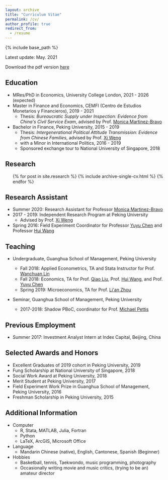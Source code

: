 ```yaml
---
layout: archive
title: "Curriculum Vitae"
permalink: /cv/
author_profile: true
redirect_from:
  - /resume
---
```


{% include base_path %}

Latest update: May. 2021

Download the pdf version [here](https://haohuhh.github.io/cv/)

Education
------
* MRes/PhD in Economics, University College London, 2021 - 2026 (expected)
* Master in Finance and Economics, CEMFI (Centro de Estudios Monetarios y Financieros), 2019 - 2021
  * Thesis: *Bureaucratic Supply under Inspection: Evidence from China's Civil Service Exam*, advised by Prof. [Monica Martinez-Bravo](https://www.cemfi.es/~martinez-bravo/mmb/Home.html)
* Bachelor in Finance, Peking University, 2015 - 2019
  * Thesis: *Intergenerational Political Attitude Transmission: Evidence from Chinese Families*, advised by Prof. [Xi Weng](https://wengxi125.weebly.com/)
  * with a Minor in International Politics, 2016 - 2019
  * Sponsored exchange tour to National University of Singapore, 2018

Research
------
  <ul>{% for post in site.research %}
    {% include archive-single-cv.html %}
  {% endfor %}</ul>
  
Research Assistant
------
* Summer 2020: Research Assistant for Professor [Monica Martinez-Bravo](https://www.cemfi.es/~martinez-bravo/mmb/Home.html)
* 2017 - 2019: Independent Research Program at Peking University
  * Advised by Prof. [Xi Weng](https://wengxi125.weebly.com/)
* Spring 2016: Field Experiment Coordinator for Professor [Yuyu Chen](https://scholar.google.es/citations?user=2tg4eXoAAAAJ&hl=en) and Professor [Hui Wang](https://scholar.google.es/citations?user=yOIN8lUAAAAJ&hl=en&oi=ao)
  
Teaching
------
* Undergraduate, Guanghua School of Management, Peking University
  * Fall 2018: Applied Econometrics, TA and Stata Instructor for Prof. [Wanchuan Lin](https://en.gsm.pku.edu.cn/conjsxq.jsp?urltype=tree.TreeTempUrl&wbtreeid=1099&user_id=wlin)
  * Fall 2018: Economics, TA for Prof. [Qiao Liu](https://en.gsm.pku.edu.cn/conjsxq.jsp?urltype=tree.TreeTempUrl&wbtreeid=1099&user_id=qiao_liu), Prof. [Hui Wang](https://scholar.google.es/citations?user=yOIN8lUAAAAJ&hl=en&oi=ao), and Prof. [Yuyu Chen](https://scholar.google.es/citations?user=2tg4eXoAAAAJ&hl=en)
  * Spring 2019: Microeconomics, TA for Prof. [Li'an Zhou](https://scholar.google.es/citations?user=8ZOQYnIAAAAJ&hl=en&oi=ao)

* Seminar, Guanghua School of Management, Peking University
  * 2017-2018: Shadow PBoC, coordinator for Prof. [Michael Pettis](https://carnegieendowment.org/experts/444)
  
Previous Employment
------
* Summer 2017: Investment Analyst Intern at Index Capital, Beijing, China
  
Selected Awards and Honors
------
* Excellent Graduates of 2019 cohort in Peking University, 2019
* Fung Scholarship at National University of Singapore, 2018
* Social Work Award at Peking University, 2018
* Merit Student at Peking University, 2017
* Field Experiment Work Prize in Guanghua School of Management, Peking University, 2016
* Freshman Scholarship in Peking University, 2015
  
Additional Information
------
* Computer
  * R, Stata, MATLAB, Julia, Fortran
  * Python
  * LaTeX, ArcGIS, Microsoft Office
* Language
  * Mandarin Chinese (native), English, Cantonese, Spanish (Beginner)
* Hobbies
  * Basketball, tennis, Taekwondo, music programming, photography
  * Occasionally writing movie and music critics, (trying to be an) amateur director
